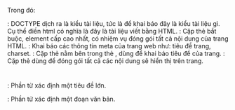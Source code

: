 Trong đó:
<!DOCTYPE html>: DOCTYPE dịch ra là kiểu tài liệu, tức là để khai báo đây là kiểu tài liệu gì. Cụ thể điền html có nghĩa là đây là tài liệu viết bằng HTML.
<html></html>: Cặp thẻ bắt buộc, element cấp cao nhất, có nhiệm vụ đóng gói tất cả nội dung của trang HTML.
<head></head>: Khai báo các thông tin meta của trang web như: tiêu đề trang, charset.
<title></title>: Cặp thẻ nằm bên trong thẻ <head>, dùng để khai báo tiêu đề của trang.
<body></body>: Cặp thẻ dùng để đóng gói tất cả các nội dung sẽ hiển thị trên trang.
<h1></h1>: Phần từ xác định một tiêu đề lớn.
<p></p>: Phần tử xác định một đoạn văn bản.
